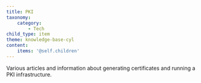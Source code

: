 ```yaml
---
title: PKI
taxonomy:
    category:
        - Tech
child_type: item
theme: knowledge-base-cyl
content:
    items: '@self.children'
---
```


Various articles and information about generating certificates and running a PKI infrastructure.
